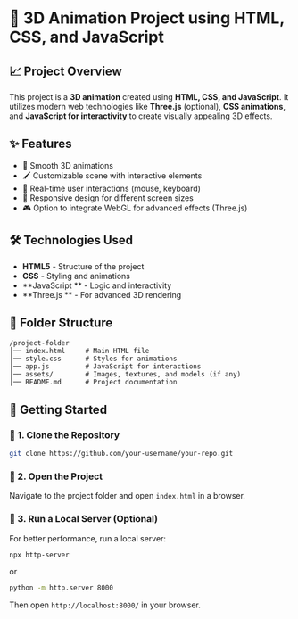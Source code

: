 # 🌟 3D Animation Project using HTML, CSS, and JavaScript

## 📈 Project Overview
This project is a **3D animation** created using **HTML, CSS, and JavaScript**. It utilizes modern web technologies like **Three.js** (optional), **CSS animations**, and **JavaScript for interactivity** to create visually appealing 3D effects.

## ✨ Features
- 🎥 Smooth 3D animations
- 🖌️ Customizable scene with interactive elements
- 🔄 Real-time user interactions (mouse, keyboard)
- 📱 Responsive design for different screen sizes
- 🎮 Option to integrate WebGL for advanced effects (Three.js)

## 🛠️ Technologies Used
- **HTML5** - Structure of the project
- **CSS** - Styling and animations
- **JavaScript ** - Logic and interactivity
- **Three.js ** - For advanced 3D rendering

## 👤 Folder Structure
```
/project-folder
│── index.html     # Main HTML file
│── style.css      # Styles for animations
│── app.js         # JavaScript for interactions
│── assets/        # Images, textures, and models (if any)
│── README.md      # Project documentation
```

## 🚀 Getting Started
### 🔹 1. Clone the Repository
```sh
git clone https://github.com/your-username/your-repo.git
```

### 🔹 2. Open the Project
Navigate to the project folder and open `index.html` in a browser.

### 🔹 3. Run a Local Server (Optional)
For better performance, run a local server:
```sh
npx http-server
```
or
```sh
python -m http.server 8000
```
Then open `http://localhost:8000/` in your browser.




